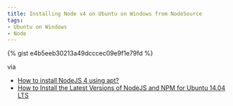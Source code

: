 ```yaml
---
title: Installing Node v4 on Ubuntu on Windows from NodeSource
tags: 
- Ubuntu on Windows
- Node
---
```

{% gist e4b5eeb30213a49dcccec09e9f1e79fd %}

via

- [How to install NodeJS 4 using apt?](http://askubuntu.com/a/682514)
- [How to Install the Latest Versions of NodeJS and NPM for Ubuntu 14.04 LTS](http://askubuntu.com/a/711976)
